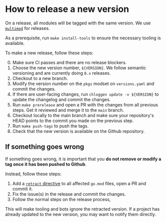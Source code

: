 # How to release a new version

On a release, all modules will be tagged with the same version. We use [`multimod`][1] for releases.

As a prerequisite, run `make install-tools` to ensure the necessary tooling is available.

To make a new release, follow these steps:

0. Make sure CI passes and there are no release blockers.
1. Choose the new version number, `${VERSION}`. We follow semantic versioning and are currently doing `0.x` releases.
2. Checkout to a new branch.
3. Modify the version number on the `pkgs` modset on `versions.yaml` and commit the changes.
4. If there are user-facing changes, run `chloggen update -v ${VERSION}` to update the changelog and commit the changes.
5. Run `make prerelease` and open a PR with the changes from all previous steps. Get it reviewed and merge it to the `main` branch.
6. Checkout locally to the main branch and make sure your repository's HEAD points to the commit you made on the previous step.
7. Run `make push-tags` to push the tags.
8. Check that the new version is available on the Github repository.

## If something goes wrong

If something goes wrong, it is important that you **do not remove or modify a tag once it has been pushed to Github**.

Instead, follow these steps:

1. Add a [`retract` directive][2] to all affected `go.mod` files, open a PR and commit it.
2. Fix the issue(s) in the release and commit the changes.
3. Follow the normal steps on the release process,

This will make tooling and bots ignore the retracted version. 
If a project has already updated to the new version, you may want to notify them directly.

[1]: https://github.com/open-telemetry/opentelemetry-go-build-tools/tree/main/multimod
[2]: https://go.dev/ref/mod#go-mod-file-retract
